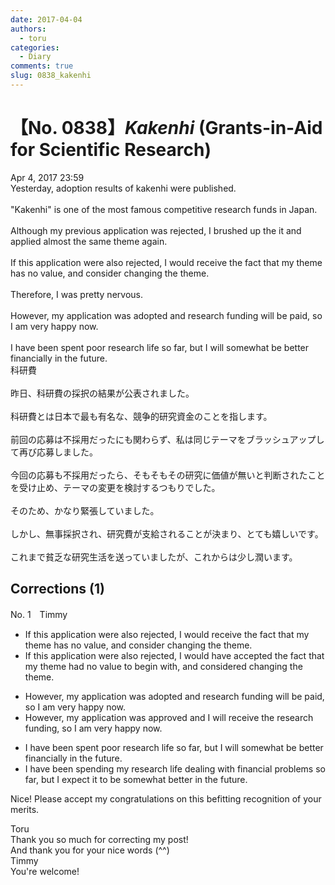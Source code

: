 ```yaml
---
date: 2017-04-04
authors:
  - toru
categories:
  - Diary
comments: true
slug: 0838_kakenhi
---
```


# 【No. 0838】<strong><em>Kakenhi</strong></em> (Grants-in-Aid for Scientific Research)
<div class="date">Apr 4, 2017 23:59</div>
<div id="post"><div id="body_show_ori">
Yesterday, adoption results of kakenhi were published.<br/><br/>"Kakenhi" is one of the most famous competitive research funds in Japan.<br/><br/>Although my previous application was rejected, I brushed up the it and applied almost the same theme again.<br/><br/>If this application were also rejected, I would receive the fact that my theme has no value, and consider changing the theme.<br/><br/>Therefore, I was pretty nervous.<br/><br/>However, my application was adopted and research funding will be paid, so I am very happy now.<br/><br/>I have been spent poor research life so far, but I will somewhat be better financially in the future.
</div></div>

<!-- more -->

<div id="post_ja"><div id="body_show_mo">
科研費<br/><br/>昨日、科研費の採択の結果が公表されました。<br/><br/>科研費とは日本で最も有名な、競争的研究資金のことを指します。<br/><br/>前回の応募は不採用だったにも関わらず、私は同じテーマをブラッシュアップして再び応募しました。<br/><br/>今回の応募も不採用だったら、そもそもその研究に価値が無いと判断されたことを受け止め、テーマの変更を検討するつもりでした。<br/><br/>そのため、かなり緊張していました。<br/><br/>しかし、無事採択され、研究費が支給されることが決まり、とても嬉しいです。<br/><br/>これまで貧乏な研究生活を送っていましたが、これからは少し潤います。
</div></div>

## Corrections (1)
<div id="block"><div class="first_name"> No. 1　<span class="just_name">Timmy</span></div><div id="block2">
<ul class="correction_field">
<li class="incorrect">If this application were also rejected, I would receive the fact that my theme has no value, and consider changing the theme.</li>
<li class="corrected correct">
If this application were also rejected, I would <span class="f_blue">have</span> <span class="f_blue">accepted </span>the fact that my theme ha<span class="f_blue">d</span> no value <span class="f_blue">to begin with</span>, and consider<span class="f_blue">ed</span> changing the theme.
</li>
</ul>
<ul class="correction_field">
<li class="incorrect">However, my application was adopted and research funding will be paid, so I am very happy now.</li>
<li class="corrected correct">
However, my application was <span class="f_blue">approved</span> and I will <span class="f_blue">receive the</span> research funding, so I am very happy now.
</li>
</ul>
<ul class="correction_field">
<li class="incorrect">I have been spent poor research life so far, but I will somewhat be better financially in the future.</li>
<li class="corrected correct">
I have been spen<span class="f_blue">ding</span> my research life <span class="f_blue">dealing with </span>financial <span class="f_blue">problems </span>so far, but I <span class="f_blue">expect </span>it <span class="f_blue">to </span>be somewhat better in the future.
</li>
</ul>
<p class="comment_small">
 Nice! Please accept my congratulations on this befitting recognition of your merits.
</p>

</div><div class="name"><span class="just_name">Toru</span><br>
Thank you so much for correcting my post!<br/>And thank you for your nice words (^^)
</div>
<div class="name"><span class="just_name">Timmy</span><br>
You're welcome!
</div>
</div>
